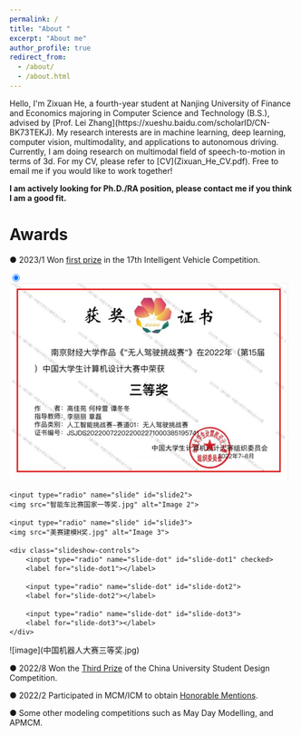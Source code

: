 ```yaml
---
permalink: /
title: "About "
excerpt: "About me"
author_profile: true
redirect_from: 
  - /about/
  - /about.html
---
```

<link rel="stylesheet" type="text/css" href="carousel.css">
Hello, I'm Zixuan He, a fourth-year student at Nanjing University of Finance and Economics majoring in Computer Science and Technology (B.S.), advised by [Prof. Lei Zhang](https://xueshu.baidu.com/scholarID/CN-BK73TEKJ).  
My research interests are in machine learning, deep learning, computer vision, multimodality, and applications to autonomous driving. Currently, I am doing research on multimodal field of speech-to-motion in terms of 3d. For my CV, please refer to [CV](Zixuan_He_CV.pdf). Free to email me if you would like to work together!  

**I am actively looking for Ph.D./RA position, please contact me if you think I am a good fit.**


Awards
======
● 2023/1 Won [first prize](中国机器人大赛三等奖.jpg) in the 17th Intelligent Vehicle Competition.  
<div class="slideshow-container">
    <input type="radio" name="slide" id="slide1" checked>
    <img src="中国机器人大赛三等奖.jpg" alt="Image 1">
    
    <input type="radio" name="slide" id="slide2">
    <img src="智能车比赛国家一等奖.jpg" alt="Image 2">
    
    <input type="radio" name="slide" id="slide3">
    <img src="美赛建模H奖.jpg" alt="Image 3">
    
    <div class="slideshow-controls">
        <input type="radio" name="slide-dot" id="slide-dot1" checked>
        <label for="slide-dot1"></label>
        
        <input type="radio" name="slide-dot" id="slide-dot2">
        <label for="slide-dot2"></label>
        
        <input type="radio" name="slide-dot" id="slide-dot3">
        <label for="slide-dot3"></label>
    </div>
</div>
<div>
  ![image](中国机器人大赛三等奖.jpg)  
</div>

● 2022/8 Won the [Third Prize](智能车比赛国家一等奖.jpg) of the China University Student Design Competition.  

● 2022/2 Participated in MCM/ICM to obtain [Honorable Mentions](美赛建模H奖.jpg).  

● Some other modeling competitions such as May Day Modelling, and APMCM.  







